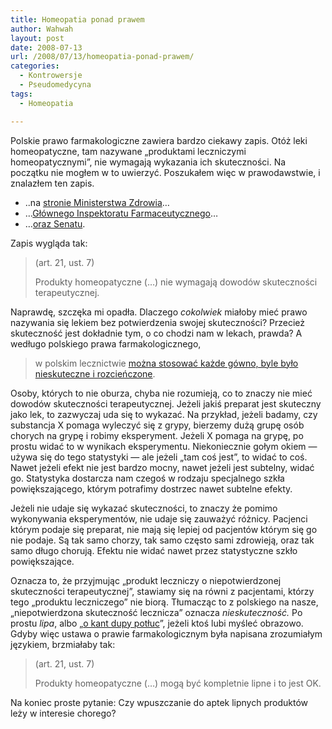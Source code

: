 ```yaml
---
title: Homeopatia ponad prawem
author: Wahwah
layout: post
date: 2008-07-13
url: /2008/07/13/homeopatia-ponad-prawem/
categories:
  - Kontrowersje
  - Pseudomedycyna
tags:
  - Homeopatia

---
```

Polskie prawo farmakologiczne zawiera bardzo ciekawy zapis. Otóż leki homeopatyczne, tam nazywane „produktami leczniczymi homeopatycznymi”, nie wymagają wykazania ich skuteczności. Na początku nie mogłem w to uwierzyć. Poszukałem więc w prawodawstwie, i znalazłem ten zapis.

<!--more-->

  * ..na [stronie Ministerstwa Zdrowia][1]&#8230;
  * &#8230;[Głównego Inspektoratu Farmaceutycznego][2]&#8230;
  * &#8230;[oraz Senatu][3].

Zapis wygląda tak:

> (art. 21, ust. 7)
> 
> Produkty homeopatyczne (&#8230;) nie wymagają dowodów skuteczności terapeutycznej.

Naprawdę, szczęka mi opadła. Dlaczego _cokolwiek_ miałoby mieć prawo nazywania się lekiem bez potwierdzenia swojej skuteczności? Przecież skuteczność jest dokładnie tym, o co chodzi nam w lekach, prawda? A wedługo polskiego prawa farmakologicznego,

> w polskim lecznictwie [można stosować każde gówno, byle było nieskuteczne i rozcieńczone][4].

Osoby, których to nie oburza, chyba nie rozumieją, co to znaczy nie mieć dowodów skuteczności terapeutycznej. Jeżeli jakiś preparat jest skuteczny jako lek, to zazwyczaj uda się to wykazać. Na przykład, jeżeli badamy, czy substancja X pomaga wyleczyć się z grypy, bierzemy dużą grupę osób chorych na grypę i robimy eksperyment. Jeżeli X pomaga na grypę, po prostu widać to w wynikach eksperymentu. Niekoniecznie gołym okiem &#8212; używa się do tego statystyki &#8212; ale jeżeli „tam coś jest”, to widać to coś. Nawet jeżeli efekt nie jest bardzo mocny, nawet jeżeli jest subtelny, widać go. Statystyka dostarcza nam czegoś w rodzaju specjalnego szkła powiększającego, którym potrafimy dostrzec nawet subtelne efekty.

Jeżeli nie udaje się wykazać skuteczności, to znaczy że pomimo wykonywania eksperymentów, nie udaje się zauważyć różnicy. Pacjenci którym podaje się preparat, nie mają się lepiej od pacjentów którym się go nie podaje. Są tak samo chorzy, tak samo często sami zdrowieją, oraz tak samo długo chorują. Efektu nie widać nawet przez statystyczne szkło powiększające.

Oznacza to, że przyjmując „produkt leczniczy o niepotwierdzonej skuteczności terapeutycznej”, stawiamy się na równi z pacjentami, którzy tego „produktu leczniczego” nie biorą. Tłumacząc to z polskiego na nasze, „niepotwierdzona skuteczność lecznicza” oznacza _nieskuteczność._ Po prostu _lipa_, albo „[o kant dupy potłuc][5]”, jeżeli ktoś lubi myśleć obrazowo. Gdyby więc ustawa o prawie farmakologicznym była napisana zrozumiałym językiem, brzmiałaby tak:

> (art. 21, ust. 7)
> 
> Produkty homeopatyczne (&#8230;) mogą być kompletnie lipne i to jest OK.

Na koniec proste pytanie: Czy wpuszczanie do aptek lipnych produktów leży w interesie chorego?

 [1]: http://www.mz.gov.pl/wwwmz/index?mr=q491&ms=383&ml=pl&mi=383&mx=0&mt=&my=567&ma=010631
 [2]: http://www.gif.gov.pl/?aid=176
 [3]: http://www.senat.gov.pl/k5/dok/dr/150/178.htm
 [4]: http://portalwiedzy.onet.pl/1197319,10484,1,info.html
 [5]: http://pl.wiktionary.org/wiki/o_kant_dupy_pot%C5%82uc